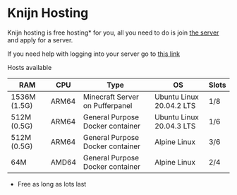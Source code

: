 # Knijn Hosting
Knijn hosting is free hosting* for you, all you need to do is join [the server](https://discord.gg/3Cgdtxkchh) and apply for a server.

If you need help with logging into your server go to [this link](https://hosting.knijn.ga/tutorial)

Hosts available

RAM         |CPU  |Type                             |OS                                       | Slots
------------|-----|---------------------------------|-----------------------------------------|---------|
1536M (1.5G)|ARM64|Minecraft Server on Pufferpanel  | Ubuntu Linux 20.04.2 LTS                |1/8
512M  (0.5G)|ARM64|General Purpose Docker container | Ubuntu Linux 20.04.3 LTS                |1/6
512M  (0.5G)|ARM64|General Purpose Docker container | Alpine Linux                            |3/6
64M         |AMD64|General Purpose Docker container | Alpine Linux                            |2/4

* Free as long as lots last
